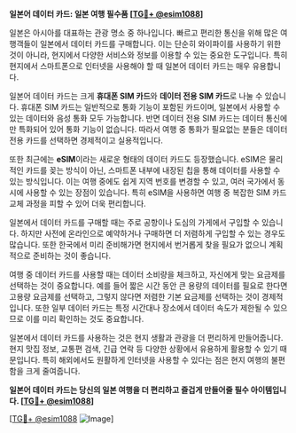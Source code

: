**일본어 데이터 카드: 일본 여행 필수품 [[TG💪+ @esim1088](https://t.me/s/esim1088)]**

일본은 아시아를 대표하는 관광 명소 중 하나입니다. 빠르고 편리한 통신을 위해 많은 여행객들이 일본에서 데이터 카드를 구매합니다. 이는 단순히 와이파이를 사용하기 위한 것이 아니라, 현지에서 다양한 서비스와 정보를 이용할 수 있는 중요한 도구입니다. 특히 현지에서 스마트폰으로 인터넷을 사용해야 할 때 일본어 데이터 카드는 매우 유용합니다.

일본어 데이터 카드는 크게 **휴대폰 SIM 카드**와 **데이터 전용 SIM 카드**로 나눌 수 있습니다. 휴대폰 SIM 카드는 일반적으로 통화 기능이 포함된 카드이며, 일본에서 사용할 수 있는 데이터와 음성 통화 모두 가능합니다. 반면 데이터 전용 SIM 카드는 데이터 통신에만 특화되어 있어 통화 기능이 없습니다. 따라서 여행 중 통화가 필요없는 분들은 데이터 전용 카드를 선택하면 경제적이고 실용적입니다.

또한 최근에는 **eSIM**이라는 새로운 형태의 데이터 카드도 등장했습니다. eSIM은 물리적인 카드를 꽂는 방식이 아닌, 스마트폰 내부에 내장된 칩을 통해 데이터를 사용할 수 있는 방식입니다. 이는 여행 중에도 쉽게 지역 번호를 변경할 수 있고, 여러 국가에서 동시에 사용할 수 있는 장점이 있습니다. 특히 eSIM을 사용하면 여행 중 복잡한 SIM 카드 교체 과정을 피할 수 있어 더욱 편리합니다.

일본에서 데이터 카드를 구매할 때는 주로 공항이나 도심의 가게에서 구입할 수 있습니다. 하지만 사전에 온라인으로 예약하거나 구매하면 더 저렴하게 구입할 수 있는 경우도 많습니다. 또한 한국에서 미리 준비해가면 현지에서 번거롭게 찾을 필요가 없으니 계획적으로 준비하는 것이 좋습니다.

여행 중 데이터 카드를 사용할 때는 데이터 소비량을 체크하고, 자신에게 맞는 요금제를 선택하는 것이 중요합니다. 예를 들어 짧은 시간 동안 큰 용량의 데이터를 필요로 한다면 고용량 요금제를 선택하고, 그렇지 않다면 저렴한 기본 요금제를 선택하는 것이 경제적입니다. 또한 일부 데이터 카드는 특정 시간대나 장소에서 데이터 속도가 제한될 수 있으므로 이를 미리 확인하는 것도 중요합니다.

일본에서 데이터 카드를 사용하는 것은 현지 생활과 관광을 더 편리하게 만들어줍니다. 현지 맛집 정보, 교통편 검색, 긴급 연락 등 다양한 상황에서 유용하게 활용할 수 있기 때문입니다. 특히 해외에서도 원활하게 인터넷을 사용할 수 있다는 점은 현지 여행의 불편함을 크게 줄여줍니다.

**일본어 데이터 카드는 당신의 일본 여행을 더 편리하고 즐겁게 만들어줄 필수 아이템입니다. [[TG💪+ @esim1088](https://t.me/s/esim1088)]**

[[TG💪+ @esim1088](https://t.me/s/esim1088) ![Image](https://i.postimg.cc/Y0z9fWf4/image.png)]